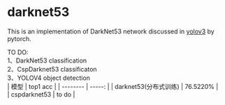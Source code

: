 # darknet53

This is an implementation of DarkNet53 network discussed in [yolov3](https://pjreddie.com/media/files/papers/YOLOv3.pdf) by pytorch.

TO DO:  
1、DarkNet53 classification  
2、CspDarknet53 classificaton  
3、YOLOV4 object detection  
| 模型        | top1 acc |
| --------   | -----:   | 
| darknet53(分布式训练)        | 76.5220% |  
| cspdarknet53     | to do |


